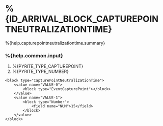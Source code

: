 # %{ID_ARRIVAL_BLOCK_CAPTUREPOINTNEUTRALIZATIONTIME}

%{help.capturepointneutralizationtime.summary}

### %{help.common.input}

1. %{PYRITE_TYPE_CAPTUREPOINT}
2. %{PYRITE_TYPE_NUMBER}

```
<block type="CapturePointNeutralizationTime">
    <value name="VALUE-0">
        <block type="EventCapturePoint"></block>
    </value>
    <value name="VALUE-1">
        <block type="Number">
            <field name="NUM">15</field>
        </block>
    </value>
</block>
```
